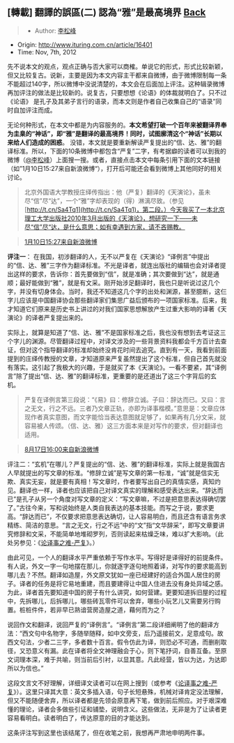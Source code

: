 ## [轉載] 翻譯的誤區(二) 認為“雅”是最高境界 [**Back**](./../translation.md)

> - Author: [李松峰](http://www.ituring.com.cn/users/81970)
- Origin: http://www.ituring.com.cn/article/16401
- Time: Nov, 7th, 2012

先不说本文的观点，观点正确与否大家可以商榷。单说它的形式，形式比较新颖，但又比较复古。说新，主要是因为本文内容主干都来自微博，由于微博限制每一条不能超过140字，所以微博中没说清楚的，本文会在后面加上评注。这种辑录微博再加评注的做法是比较新的。说复古，只要想想《论语》的体裁就明白了。只不过《论语》 是孔子及其弟子言行的语录，而本文则是作者自己收集自己的“语录”同时自加评注而成。

无论何种形式，在本文中都是为内容服务的。**本文希望打破一个百年来被翻译界奉为圭臬的“神话”，即“雅”是翻译的最高境界！同时，试图廓清这个“神话”长期以来给人们造成的困惑**。 没错，本文就是要重新解读严复提出的“信、达、雅”的翻译标准。所以，下面的10条微博中都包含“严复”二字，有考据癖的读者可以到我的微博（[@李松峰](http://weibo.com/lisf)）上面搜一搜。或者，直接点击本文中每条引用下面的文本链接（如”1月10日15:27来自新浪微博“），打开后可能还会看到微博上其他同好的相关讨论。

> 北京外国语大学教授庄绎传指出：他（严复）翻译的《天演论》，虽未尽“信”尽“达”，一个“雅”字却表现的（得）淋漓尽致。（参见 [http://t.cn/Sa4Tq1](http://t.cn/Sa4Tq1)，第二段。）今天我买了一本北京理工大学出版社2010年3月出版的《天演论》，想研究一下——未尽“信”尽“达，是什么意思；如有幸遇到方家，请不吝赐教。

> [1月10日15:27来自新浪微博](http://weibo.com/1639621773/y083sxJEA)

**评注一**： 在我国，初涉翻译的人，无不以严复在《天演论》“译例言”中提出的“信、达、雅”三字作为翻译标准。不光是译者，就连出版社的编辑也会对译者提出这样的要求，告诉你：首先要做到“信”，就是准确；其次要做到“达”，就是通顺；最好能做到“雅”，就是有文采。刚开始涉足翻译时，我也只是听说过这几个字，并没有切身体会。当时，我还不知道这几个字的出处和渊源，甚至臆断，这仨字儿应该是中国翻译协会那些翻译家们集思广益后颁布的一项国家标准。后来，我才知道它们原来是历史书上讲过的对我们国家思想解放产生过重大影响的译著《天演论》的译者严复提出来的。

实际上，就算是知道了“信、达、雅”不是国家标准之后，我也没有想到去考证这三个字儿的渊源。尽管翻译过程中，对译文涉及的一些背景资料我都会千方百计去查证，但对这个指导翻译的标准却始终没肯花时间去追究。直到有一天，我看到前面提到的庄绎传教授的文章，才知道原来严复虽然提出了这个标准，但自己首先就没有落实。这引起了我极大的兴趣，于是就买了本《天演论》。一看不要紧，其“译例言”除了提出“信、达、雅”的翻译标准，更重要的是还道出了这三个字背后的玄机。

> 严复在译例言第三段说：“《易》曰：修辞立诚。子曰：辞达而已。又曰：言之无文，行之不远。三者乃文章正轨，亦即为译事楷模。”意思是：文章应体现作者真实意图，而文字能恰当表达意图就足够了，如果再有几分文采，就容易被人传颂。（信、达、雅）这三方面本来是对写作的要求，但对翻译也适用。

> [8月17日16:00来自新浪微博](http://weibo.com/1639621773/yxAibvJ1H)

评注二：“玄机”在哪儿？严复提出的“信、达、雅”的翻译标准，实际上就是我国古人早就提出的写文章的标准。“修辞立诚”是写文章的第一标准，“诚”就是信实无欺、真实无妄，就是要有真相！写文章时，作者要写出自己的真情实感，真知灼见。翻译也一样，译者也应该把自己对译文真实的理解和感受表达出来。“辞达而已”是孔子从另一个角度对写文章的定义：“写文章嘛，不过是把意思表达得确切罢了。”古往今来，写和说始终是人类自我表达的基本技能。而写之于说，要求更高。“辞达而已”，不仅要求把意思表达确切，让人容易明白，而且还含有语言务求精练、简洁的意思。“言之无文，行之不远”中的“文”指“文华辞采”，即写文章要讲究修辞和文采，不能简单地堆砌罗列，否则读起来枯燥乏味，难以扩大影响。（此处另参见：《[论译事之难-严复](http://wenku.baidu.com/view/0becdf202f60ddccda38a0c4.html)》。）

由此可见，一个人的翻译水平严重依赖于写作水平。写得好是译得好的前提条件。有人说，外文一字一句地摆在那儿，你就逐字逐句地照着译，对写作的要求能高到哪儿去？不然。翻译如造屋，外文原文犹如一座已经建好的适合外国人居住的房子。译者的任务是将它易地重建，而且要建得让中国人住进去没有身处异域之感。为此，译者首先要知道中国的房子有什么讲究，如何营建。更要知道拆旧屋的过程中，先拆哪儿，后拆哪儿，哪些砖瓦零件可以舍弃，哪些小玩艺儿又需要另行购置。桩桩件件，若非早已熟谙营房造屋之道，藉何而为之？

说回作文和翻译，说回严复的“译例言”。“译例言”第二段详细阐明了他的翻译方法：“西文句中名物字，多随举随释，如中文旁支，后乃遥接前文，足意成句。故西文句法，少者二三字，多者数十百言。假令仿此为译，则恐必不可通，而删削取径，又恐意义有漏。此在译者将全文神理融会于心，则下笔抒词，自善互备。至原文词理本深，难于共喻，则当前后引衬，以显其意。凡此经营，皆以为达，为达即所以为信也。”

这段文言文不好理解，详细译文读者可以在网上搜到（或参考《[论译事之难-严复](http://wenku.baidu.com/view/0becdf202f60ddccda38a0c4.html)》）。这里只译其大意：英文多插入语，句子长短悬殊，机械对译肯定没法理解，但又不能随便舍弃，所以译者都是先领会原意再下笔，做到前后照应。对于艰深难懂的理论，译者会多做些引证和铺垫，说明含义。这些做法，无非是为了让读者更容易看明白。读者明白了，传达原意的目的才能达到。

这条评注写到这里也该结尾了，但在收笔之前，我想再严肃地申明两件事。
